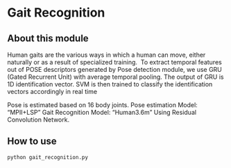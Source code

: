 # Gait Recognition

## About this module

Human gaits are the various ways in which a human can move, either naturally or as a result of specialized training. 
To extract temporal features out of POSE descriptors generated by Pose detection module, we use  GRU (Gated Recurrent Unit) with average temporal pooling. The output of GRU is 1D identification vector. 
SVM is then trained to classify the identification vectors accordingly in real time

Pose is estimated based on 16 body joints.
Pose estimation Model: “MPII+LSP”
Gait Recognition Model: “Human3.6m”
Using Residual Convolution Network. 


## How to use

`python gait_recognition.py`


